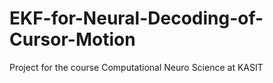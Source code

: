 # EKF-for-Neural-Decoding-of-Cursor-Motion
Project for the course Computational Neuro Science at KASIT
